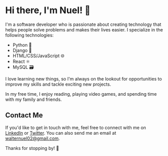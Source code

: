 # Hi there, I'm Nuel! 👋

I'm a software developer who is passionate about creating technology that helps people solve problems and makes their lives easier. I specialize in the following technologies:

- Python 🐍
- Django 🎸
- HTML/CSS/JavaScript 🌐
- React ⚛️
- MySQL 🗃️

I love learning new things, so I'm always on the lookout for opportunities to improve my skills and tackle exciting new projects.

In my free time, I enjoy reading, playing video games, and spending time with my family and friends.

## Contact Me

If you'd like to get in touch with me, feel free to connect with me on [LinkedIn](https://www.linkedin.com/in/emmanuel-udo-walter-b15270244/) or [Twitter](https://twitter.com/thefirst_nuel/). You can also send me an email at walternuel02@gmail.com.

Thanks for stopping by! 👋

<!---
WalterNuel/WalterNuel is a ✨ special ✨ repository because its `README.md` (this file) appears on your GitHub profile.
You can click the Preview link to take a look at your changes.
--->
